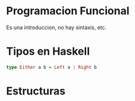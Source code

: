 # Programacion Funcional
Es una introduccion, no hay sintaxis, etc.

# Tipos en Haskell
```hs
type Either a b = Left a | Right b
```

# Estructuras 
